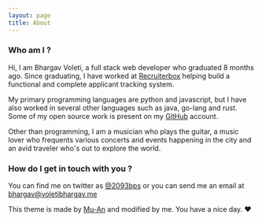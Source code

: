 ```yaml
---
layout: page
title: About
---
```


### Who am I ?

Hi, I am Bhargav Voleti, a full stack web developer who graduated 8 months ago.
Since graduating, I have worked at [Recruiterbox](https://recruiterbox.com)
helping build a functional and complete applicant tracking system.

My primary programming languages are python and javascript, but I have also
worked in several other languages such as java, go-lang and rust. Some of my
open source work is present on my [GitHub](https://github.com/bIgBV) account.

Other than programming, I am a musician who plays the guitar, a music lover who
frequents various concerts and events happening in the city and an avid
traveler who's out to explore the world.

### How do I get in touch with you ?

You can find me on twitter as [@2093bps](https://twitter.com/2093bps) or you
can send me an email at
[bhargav@voletibhargav.me](mailto:bhargav@voletibhargav.me)

This theme is made by [Mu-An](http://muan.co/) and modified by me. You have a nice day. ♥
